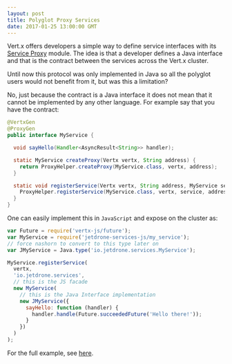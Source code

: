 ```yaml
---
layout: post
title: Polyglot Proxy Services
date: 2017-01-25 13:00:00 GMT
---
```


Vert.x offers developers a simple way to define service interfaces with its [Service Proxy](http://vertx.io/docs/vertx-service-proxy/java/) module. The idea is that a developer defines a Java interface and that is the contract between the services across the Vert.x cluster.

Until now this protocol was only implemented in Java so all the polyglot users would not benefit from it, but was this a limitation?

No, just because the contract is a Java interface it does not mean that it cannot be implemented by any other language. For example say that you have the contract:

```java
@VertxGen
@ProxyGen
public interface MyService {

  void sayHello(Handler<AsyncResult<String>> handler);

  static MyService createProxy(Vertx vertx, String address) {
    return ProxyHelper.createProxy(MyService.class, vertx, address);
  }

  static void registerService(Vertx vertx, String address, MyService service) {
    ProxyHelper.registerService(MyService.class, vertx, service, address);
  }
}
```

One can easily implement this in `JavaScript` and expose on the cluster as:

```js
var Future = require('vertx-js/future');
var MyService = require('jetdrone-services-js/my_service');
// force nashorn to convert to this type later on
var JMyService = Java.type('io.jetdrone.services.MyService');

MyService.registerService(
  vertx,
  'io.jetdrone.services',
  // this is the JS facade
  new MyService(
    // this is the Java Interface implementation
    new JMyService({
      sayHello: function (handler) {
        handler.handle(Future.succeededFuture('Hello there!'));
      }
    })
  )
);
```

For the full example, see [here](https://github.com/pmlopes/vertx3-nashorn.next/tree/master/services).
